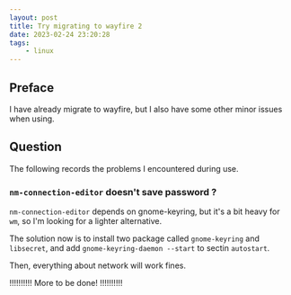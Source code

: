```yaml
---
layout: post
title: Try migrating to wayfire 2
date: 2023-02-24 23:20:28
tags:
    - linux
---
```


## Preface

I have already migrate to wayfire, but I also have some other minor issues when using.

## Question

The following records the problems I encountered during use.

### `nm-connection-editor` doesn't save password ?

`nm-connection-editor` depends on gnome-keyring, but it's a bit heavy for `wm`, so I'm looking for a lighter alternative.

The solution now is to install two package called `gnome-keyring` and `libsecret`, and add `gnome-keyring-daemon --start` to sectin `autostart`.

Then, everything about network will work fines.

!!!!!!!!!!
More to be done!
!!!!!!!!!!
